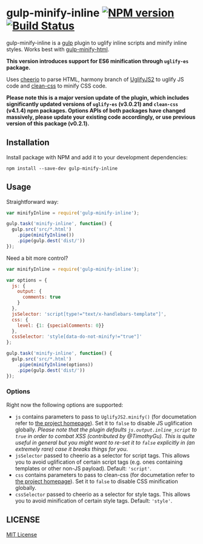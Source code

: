 # gulp-minify-inline [![NPM version](https://badge.fury.io/js/gulp-minify-inline.svg)](http://badge.fury.io/js/gulp-minify-inline) [![Build Status](https://travis-ci.org/shkuznetsov/gulp-minify-inline.svg?branch=master)](https://travis-ci.org/shkuznetsov/gulp-minify-inline)

gulp-minify-inline is a [gulp](https://github.com/wearefractal/gulp) plugin to uglify inline scripts and minify inline styles. Works best with [gulp-minify-html](https://www.npmjs.org/package/gulp-minify-html).

**This version introduces support for ES6 minification through `uglify-es` package.**

Uses [cheerio](https://github.com/cheeriojs/cheerio) to parse HTML, harmony branch of [UglifyJS2](https://github.com/mishoo/UglifyJS2/tree/harmony) to uglify JS code and [clean-css](https://github.com/jakubpawlowicz/clean-css) to minify CSS code.

**Please note this is a major version update of the plugin, which includes significantly updated versions of `uglify-es` (v3.0.21) and `clean-css` (v4.1.4) npm packages. Options APIs of both packages have changed massively, please update your existing code accordingly, or use previous version of this package (v0.2.1).**

## Installation

Install package with NPM and add it to your development dependencies:

`npm install --save-dev gulp-minify-inline`

## Usage

Straightforward way:

```javascript
var minifyInline = require('gulp-minify-inline');

gulp.task('minify-inline', function() {
  gulp.src('src/*.html')
    .pipe(minifyInline())
    .pipe(gulp.dest('dist/'))
});
```

Need a bit more control?

```javascript
var minifyInline = require('gulp-minify-inline');

var options = {
  js: {
    output: {
      comments: true
    }
  },
  jsSelector: 'script[type!="text/x-handlebars-template"]',
  css: {
    level: {1: {specialComments: 0}}
  },
  cssSelector: 'style[data-do-not-minify!="true"]'
};

gulp.task('minify-inline', function() {
  gulp.src('src/*.html')
    .pipe(minifyInline(options))
    .pipe(gulp.dest('dist/'))
});
```

### Options

Right now the following options are supported:

* `js` contains parameters to pass to `UglifyJS2.minify()` (for documetation refer to [the project homepage](https://github.com/mishoo/UglifyJS2)). Set it to `false` to disable JS uglification globally. *Please note that the plugin defaults `js.output.inline_script` to `true` in order to combat XSS (contributed by @TimothyGu). This is quite useful in general but you might want to re-set it to `false` explicitly in (an extremely rare) case it breaks things for you*.
* `jsSelector` passed to cheerio as a selector for script tags. This allows you to avoid uglification of certain script tags (e.g. ones containing templates or other non-JS payload). Default: `'script'`.
* `css` contains parameters to pass to clean-css (for documetation refer to [the project homepage](https://github.com/jakubpawlowicz/clean-css)). Set it to `false` to disable CSS minification globally.
* `cssSelector` passed to cheerio as a selector for style tags. This allows you to avoid minification of certain style tags. Default: `'style'`.

## LICENSE

[MIT License](http://en.wikipedia.org/wiki/MIT_License)
